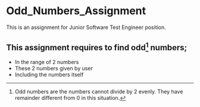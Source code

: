 # Odd_Numbers_Assignment
This is an assignment for Junior Software Test Engineer position.
## This assignment requires to find odd[^1] numbers;
* In the range of 2 numbers
* These 2 numbers given by user
* Including the numbers itself


[^1]: Odd numbers are the numbers cannot divide by 2 evenly. They have remainder different from 0 in this situation.
